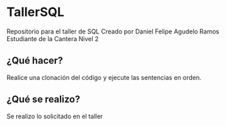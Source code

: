 # TallerSQL
 Repositorio para el taller de SQL
 Creado por Daniel Felipe Agudelo Ramos
 Estudiante de la Cantera Nivel 2

## ¿Qué hacer?

Realice una clonación del código y ejecute las sentencias en orden.

## ¿Qué se realizo?
Se realizo lo solicitado en el taller
